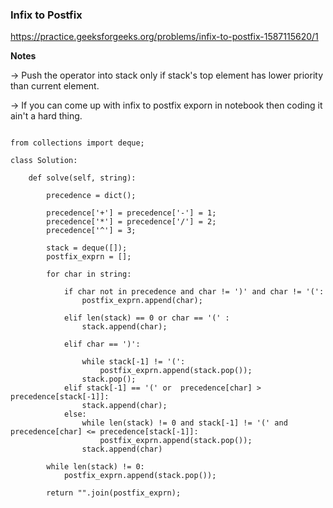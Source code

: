 ### Infix to Postfix

https://practice.geeksforgeeks.org/problems/infix-to-postfix-1587115620/1

**Notes**

-> Push the operator into stack only if stack's top element has lower priority than current element.

-> If you can come up with infix to postfix exporn in notebook then coding it ain't a hard thing.

```

from collections import deque;

class Solution:

    def solve(self, string):

        precedence = dict();

        precedence['+'] = precedence['-'] = 1;
        precedence['*'] = precedence['/'] = 2;
        precedence['^'] = 3;

        stack = deque([]);
        postfix_exprn = [];

        for char in string:

            if char not in precedence and char != ')' and char != '(':
                postfix_exprn.append(char);

            elif len(stack) == 0 or char == '(' :
                stack.append(char);
            
            elif char == ')':

                while stack[-1] != '(':
                    postfix_exprn.append(stack.pop());
                stack.pop();
            elif stack[-1] == '(' or  precedence[char] > precedence[stack[-1]]:
                stack.append(char);
            else:
                while len(stack) != 0 and stack[-1] != '(' and  precedence[char] <= precedence[stack[-1]]:
                    postfix_exprn.append(stack.pop());
                stack.append(char)
        
        while len(stack) != 0:
            postfix_exprn.append(stack.pop());

        return "".join(postfix_exprn); 

                

```
